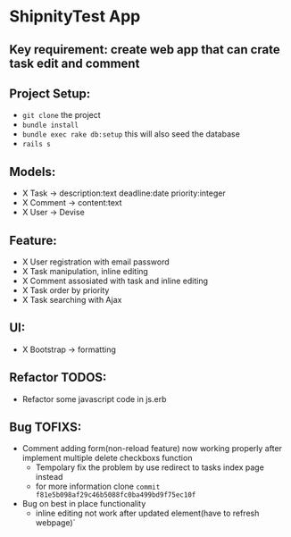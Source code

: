 # ShipnityTest App

 ## Key requirement: create web app that can crate task edit and comment

## Project Setup:
- `git clone` the project
- `bundle install`
- `bundle exec rake db:setup` this will also seed the database
- `rails s`

## Models:
-  X Task -> description:text deadline:date priority:integer
-  X Comment -> content:text
-  X User -> Devise


## Feature: 
- X User registration with email password
- X Task manipulation, inline editing
- X Comment assosiated with task and inline editing
- X Task order by priority
- X Task searching with Ajax


## UI:
- X Bootstrap -> formatting


## Refactor TODOS:
- Refactor some javascript code in js.erb

## Bug TOFIXS:
- Comment adding form(non-reload feature) now working properly after implement multiple delete checkboxs function
  - Tempolary fix the problem by use redirect to tasks index page instead
  - for more information clone `commit f81e5b098af29c46b5088fc0ba499bd9f75ec10f`
- Bug on best in place functionality
  - inline editing not work after updated element(have to refresh webpage)`

